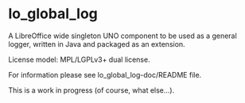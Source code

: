 # lo_global_log
A LibreOffice wide singleton UNO component to be used as a general logger,
written in Java and packaged as an extension.

License model: MPL/LGPLv3+ dual license.

For information please see lo_global_log-doc/README file.

This is a work in progress (of course, what else...).
